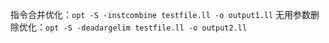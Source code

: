指令合并优化：`opt -S -instcombine testfile.ll -o output1.ll`
无用参数删除优化：`opt -S -deadargelim testfile.ll -o output2.ll`

